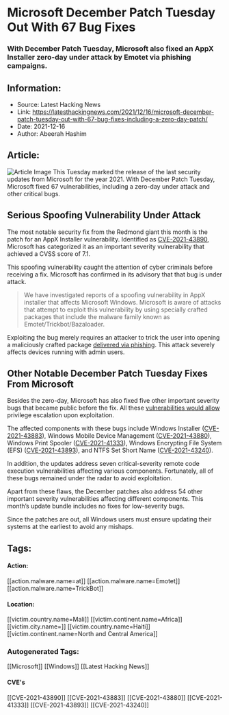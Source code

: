 # Microsoft December Patch Tuesday Out With 67 Bug Fixes
### With December Patch Tuesday, Microsoft also fixed an AppX Installer zero-day under attack by Emotet via phishing campaigns.

## Information:
+ Source: Latest Hacking News
+ Link: https://latesthackingnews.com/2021/12/16/microsoft-december-patch-tuesday-out-with-67-bug-fixes-including-a-zero-day-patch/
+ Date: 2021-12-16
+ Author: Abeerah Hashim


## Article:
![Article Image](https://latesthackingnews.com/wp-content/uploads/2019/02/Microsoft-February-Patch-tuesday.jpg)
 This Tuesday marked the release of the last security updates from Microsoft for the year 2021. With December Patch Tuesday, Microsoft fixed 67 vulnerabilities, including a zero-day under attack and other critical bugs.

 Serious Spoofing Vulnerability Under Attack
-------------------------------------------

 The most notable security fix from the Redmond giant this month is the patch for an AppX Installer vulnerability. Identified as [CVE-2021-43890](https://msrc.microsoft.com/update-guide/vulnerability/CVE-2021-43890), Microsoft has categorized it as an important severity vulnerability that achieved a CVSS score of 7.1.

 This spoofing vulnerability caught the attention of cyber criminals before receiving a fix. Microsoft has confirmed in its advisory that that bug is under attack.

 
> We have investigated reports of a spoofing vulnerability in AppX installer that affects Microsoft Windows. Microsoft is aware of attacks that attempt to exploit this vulnerability by using specially crafted packages that include the malware family known as Emotet/Trickbot/Bazaloader.
> 
> 

 Exploiting the bug merely requires an attacker to trick the user into opening a maliciously crafted package [delivered via phishing](https://latesthackingnews.com/2021/04/19/this-phishing-campaign-delivers-icedid-malware-via-web-contact-forms-warns-microsoft/). This attack severely affects devices running with admin users.

 Other Notable December Patch Tuesday Fixes From Microsoft
---------------------------------------------------------

 Besides the zero-day, Microsoft has also fixed five other important severity bugs that became public before the fix. All these [vulnerabilities would allow](https://latesthackingnews.com/2021/04/08/umbraco-cms-vulnerability-could-allow-privilege-escalation/) privilege escalation upon exploitation.

 The affected components with these bugs include Windows Installer ([CVE-2021-43883](https://msrc.microsoft.com/update-guide/vulnerability/CVE-2021-43883)), Windows Mobile Device Management ([CVE-2021-43880](https://msrc.microsoft.com/update-guide/vulnerability/CVE-2021-43880)), Windows Print Spooler ([CVE-2021-41333](https://msrc.microsoft.com/update-guide/vulnerability/CVE-2021-41333)), Windows Encrypting File System (EFS) ([CVE-2021-43893](https://msrc.microsoft.com/update-guide/vulnerability/CVE-2021-43893)), and NTFS Set Short Name ([CVE-2021-43240](https://msrc.microsoft.com/update-guide/vulnerability/CVE-2021-43240)).

 In addition, the updates address seven critical-severity remote code execution vulnerabilities affecting various components. Fortunately, all of these bugs remained under the radar to avoid exploitation.

 Apart from these flaws, the December patches also address 54 other important severity vulnerabilities affecting different components. This month’s update bundle includes no fixes for low-severity bugs.

 Since the patches are out, all Windows users must ensure updating their systems at the earliest to avoid any mishaps.

   


## Tags:

#### Action:
[[action.malware.name=at]] [[action.malware.name=Emotet]] [[action.malware.name=TrickBot]]

#### Location:
[[victim.country.name=Mali]] [[victim.continent.name=Africa]] [[victim.city.name=]] [[victim.country.name=Haiti]] [[victim.continent.name=North and Central America]]

### Autogenerated Tags:
[[Microsoft]] [[Windows]] [[Latest Hacking News]]
#### CVE's
[[CVE-2021-43890]] [[CVE-2021-43883]] [[CVE-2021-43880]] [[CVE-2021-41333]] [[CVE-2021-43893]] [[CVE-2021-43240]]

